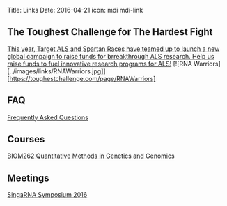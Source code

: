 Title: Links
Date: 2016-04-21
icon: mdi mdi-link

## The Toughest Challenge for The Hardest Fight
[This year, Target ALS and Spartan Races have teamed up to launch a new global campaign to raise funds for brreakthrough ALS research. Help us raise funds to fuel innovative research programs for ALS!](https://toughestchallenge.com/page/RNAWarriors)
[![RNA Warriors][../images/links/RNAWarriors.jpg]][https://toughestchallenge.com/page/RNAWarriors]

## FAQ

[Frequently Asked Questions](http://yeolab.github.io/faq/)

## Courses
[BIOM262 Quantitative Methods in Genetics and Genomics](https://biom262.github.io/biom262-2016/)


## Meetings

[SingaRNA Symposium 2016](http://yeolab.github.io/singarna-symposium-2016/)
